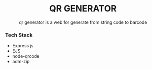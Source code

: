 <h1 align="center">QR GENERATOR</h1>
<p align="center">qr generator is a web for generate from string code to barcode</p>
<h3><b>Tech Stack</b></h5>
<ul>
  <li>Express js</li>
  <li>EJS</li>
  <li>node-qrcode</li>
  <li>adm-zip</li>
</ul>
